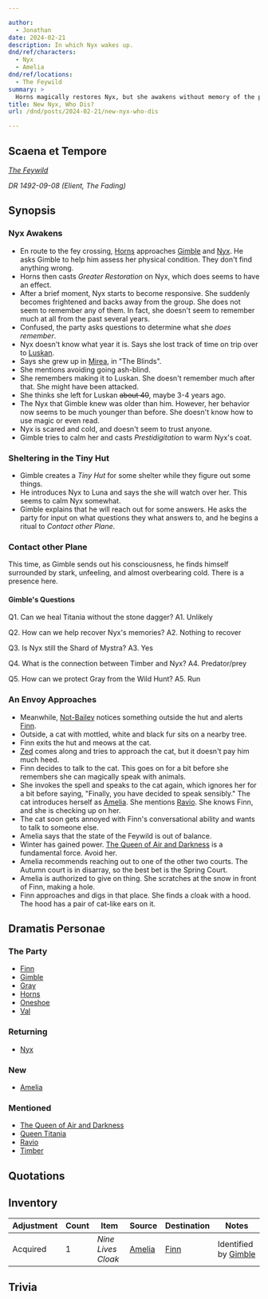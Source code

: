 ```yaml
---

author:
  - Jonathan
date: 2024-02-21
description: In which Nyx wakes up.
dnd/ref/characters:
  - Nyx
  - Amelia
dnd/ref/locations:
  - The Feywild
summary: >
  Horns magically restores Nyx, but she awakens without memory of the party or the last several years. This Nyx claims to be a young orphan fleeing from Mirea. The group stops for shelter, Gimble receives divination from a troubling source, and an envoy brings a message and gift for Finn.
title: New Nyx, Who Dis?
url: /dnd/posts/2024-02-21/new-nyx-who-dis

---
```


## Scaena et Tempore

_[The Feywild](/dnd/locations/the-feywild)_

_DR 1492-09-08 (Elient, The Fading)_

## Synopsis

### Nyx Awakens

- En route to the fey crossing, [Horns](/dnd/characters/horns) approaches [Gimble](/dnd/characters/gimble-the-diviner) and [Nyx](/dnd/npcs/nyx). He asks Gimble to help him assess her physical condition. They don't find anything wrong.
- Horns then casts _Greater Restoration_ on Nyx, which does seems to have an effect.
- After a brief moment, Nyx starts to become responsive. She suddenly becomes frightened and backs away from the group. She does not seem to remember any of them. In fact, she doesn't seem to remember much at all from the past several years.
- Confused, the party asks questions to determine what she *does remember*.
- Nyx doesn't know what year it is. Says she lost track of time on trip over to [Luskan](/dnd/locations/luskan).
- Says she grew up in [Mirea](/dnd/locations/mirea), in "The Blinds".
- She mentions avoiding going ash-blind.
- She remembers making it to Luskan. She doesn't remember much after that. She might have been attacked.
- She thinks she left for Luskan ~~about 40~~, maybe 3-4 years ago.
- The Nyx that Gimble knew was older than him. However, her behavior now seems to be much younger than before. She doesn't know how to use magic or even read.
- Nyx is scared and cold, and doesn't seem to trust anyone.
- Gimble tries to calm her and casts _Prestidigitation_ to warm Nyx's coat.

### Sheltering in the Tiny Hut

- Gimble creates a _Tiny Hut_ for some shelter while they figure out some things.
- He introduces Nyx to Luna and says the she will watch over her. This seems to calm Nyx somewhat.
- Gimble explains that he will reach out for some answers. He asks the party for input on what questions they what answers to, and he begins a ritual to _Contact other Plane_.

### Contact other Plane

This time, as Gimble sends out his consciousness, he finds himself surrounded by stark, unfeeling, and almost overbearing cold. There is a presence here.

#### Gimble's Questions

Q1. Can we heal Titania without the stone dagger?
A1. Unlikely

Q2. How can we help recover Nyx's memories?
A2. Nothing to recover

Q3. Is Nyx still the Shard of Mystra?
A3. Yes

Q4. What is the connection between Timber and Nyx?
A4. Predator/prey

Q5. How can we protect Gray from the Wild Hunt?
A5. Run

### An Envoy Approaches

- Meanwhile, [Not-Bailey](/dnd/npcs/not-bailey) notices something outside the hut and alerts [Finn](/dnd/characters/finn).
- Outside, a cat with mottled, white and black fur sits on a nearby tree.
- Finn exits the hut and meows at the cat.
- [Zed](/dnd/characters/zed) comes along and tries to approach the cat, but it doesn't pay him much heed.
- Finn decides to talk to the cat. This goes on for a bit before she remembers she can magically speak with animals.
- She invokes the spell and speaks to the cat again, which ignores her for a bit before saying, "Finally, you have decided to speak sensibly." The cat introduces herself as [Amelia](/dnd/npcs/amelia). She mentions [Ravio](/dnd/npcs/ravio). She knows Finn, and she is checking up on her.
- The cat soon gets annoyed with Finn's conversational ability and wants to talk to someone else.
- Amelia says that the state of the Feywild is out of balance.
- Winter has gained power. [The Queen of Air and Darkness](/dnd/npcs/the-queen-of-air-and-darkness) is a fundamental force. Avoid her.
- Amelia recommends reaching out to one of the other two courts. The Autumn court is in disarray, so the best bet is the Spring Court.
- Amelia is authorized to give on thing. She scratches at the snow in front of Finn, making a hole.
- Finn approaches and digs in that place. She finds a cloak with a hood. The hood has a pair of cat-like ears on it.

## Dramatis Personae

### The Party

- [Finn](/dnd/characters/finn)
- [Gimble](/dnd/characters/gimble-the-diviner)
- [Gray](/dnd/characters/haeltin-var-astora)
- [Horns](/dnd/characters/horns)
- [Oneshoe](/dnd/characters/oneshoe)
- [Val](/dnd/characters/val)

### Returning

- [Nyx](/dnd/npcs/nyx)

### New

- [Amelia](/dnd/npcs/amelia) 

### Mentioned

- [The Queen of Air and Darkness](/dnd/npcs/the-queen-of-air-and-darkness)
- [Queen Titania](/dnd/npcs/queen-titania)
- [Ravio](/dnd/npcs/ravio)
- [Timber](/dnd/npcs/timber)
 
## Quotations

## Inventory

| Adjustment | Count | Item               | Source           | Destination                    | Notes                                                        |
| ---------- | ----- | ------------------ | ---------------- | ------------------------------ | ------------------------------------------------------------ |
| Acquired   | 1     | *Nine Lives Cloak* | [Amelia](/dnd/npcs/amelia) | [Finn](/dnd/characters/finn) | Identified by [Gimble](/dnd/characters/gimble-the-diviner) |

## Trivia

